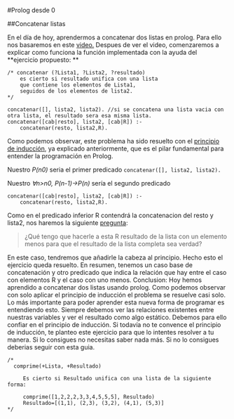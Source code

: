#Prolog desde 0

##Concatenar listas

En el día de hoy, aprendermos a concatenar dos listas en prolog. Para ello nos basaremos en este [video.]( https://www.youtube.com/watch?v=JqQNd6uFuLs)
Despues de ver el video, comenzaremos a explicar como funciona la función implementada con la ayuda del **ejercicio propuesto: **

```
/* concatenar (?Lista1, ?Lista2, ?resultado)
	es cierto si resultado unifica con una lista
	que contiene los elementos de Lista1,
	seguidos de los elementos de lista2.
*/

concatenar([], lista2, lista2). //si se concatena una lista vacia con otra lista, el resultado sera esa misma lista.
concatenar([cab|resto], lista2, [cab|R]) :- 
	concatenar(resto, lista2,R).
```

Como podemos observar, este problema ha sido resuelto con el [principio de inducción](https://github.com/Jose-JGC/rc1920-1/blob/master/PrologDesde0.md), ya explicado anteriormente, que es el pilar fundamental
para entender la programación en Prolog.

Nuestro *P(n0)* seria el primer predicado ```concatenar([], lista2, lista2). ```

Nuestro *∀n>n0, P(n-1)->P(n)* sería el segundo predicado 
```
concatenar([cab|resto], lista2, [cab|R]) :- 
	concatenar(resto, lista2,R).	
```

Como en el predicado inferior R contendrá la concatenacion del resto y lista2, nos haremos la siguiente [pregunta](https://youtu.be/JqQNd6uFuLs?t=286):
>¿Qué tengo que hacerle a esta R resultado de la lista con un elemento menos para que el resultado de la lista completa sea verdad?

En este caso, tendremos que añadirle la cabeza al principio.
Hecho esto el ejercicio queda resuelto. En resumen, tenemos un caso base de concatenación y otro predicado que indica la relación que hay entre el caso con elementos R y el caso con uno menos.
Conclusion: Hoy hemos aprendido a concatenar dos listas usando prolog. Como podemos observar con solo aplicar el principio de inducción el problema se resuelve casi solo.
Lo más importante para poder aprender esta nueva forma de programar es entendiendo esto. Siempre debemos ver las relaciones existentes entre nuestras variables y ver el resultado
como algo estático. Debemos para ello confiar en el principio de inducción. Si todavía no te convence el principio de inducción, te planteo este ejercicio para que lo intentes resolver a tu manera.
Si lo consigues no necesitas saber nada más. Si no lo consigues deberias seguir con esta guia.

```
/*
  comprime(+Lista, +Resultado)
    
	 Es cierto si Resultado unifica con una lista de la siguiente forma:
     
     comprime([1,2,2,2,3,3,4,5,5,5], Resultado)
     Resultado=[(1,1), (2,3), (3,2), (4,1), (5,3)]
*/
```


